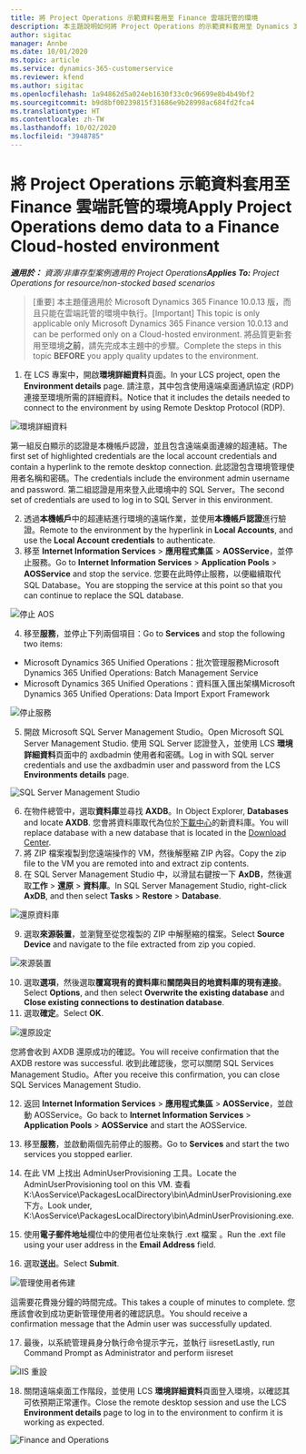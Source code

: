 ```yaml
---
title: 將 Project Operations 示範資料套用至 Finance 雲端託管的環境
description: 本主題說明如何將 Project Operations 的示範資料套用至 Dynamics 365 Finance 雲端託管的環境。
author: sigitac
manager: Annbe
ms.date: 10/01/2020
ms.topic: article
ms.service: dynamics-365-customerservice
ms.reviewer: kfend
ms.author: sigitac
ms.openlocfilehash: 1a94862d5a024eb1630f33c0c96699e8b4b49bf2
ms.sourcegitcommit: b9d8bf00239815f31686e9b28998ac684fd2fca4
ms.translationtype: HT
ms.contentlocale: zh-TW
ms.lasthandoff: 10/02/2020
ms.locfileid: "3948785"
---
```

# <a name="apply-project-operations-demo-data-to-a-finance-cloud-hosted-environment"></a><span data-ttu-id="c8a21-103">將 Project Operations 示範資料套用至 Finance 雲端託管的環境</span><span class="sxs-lookup"><span data-stu-id="c8a21-103">Apply Project Operations demo data to a Finance Cloud-hosted environment</span></span>

<span data-ttu-id="c8a21-104">_**適用於：** 資源/非庫存型案例適用的 Project Operations_</span><span class="sxs-lookup"><span data-stu-id="c8a21-104">_**Applies To:** Project Operations for resource/non-stocked based scenarios_</span></span>

><span data-ttu-id="c8a21-105">[重要] 本主題僅適用於 Microsoft Dynamics 365 Finance 10.0.13 版，而且只能在雲端託管的環境中執行。</span><span class="sxs-lookup"><span data-stu-id="c8a21-105">[Important] This topic is only applicable only Microsoft Dynamics 365 Finance version 10.0.13 and can be performed only on a Cloud-hosted environment.</span></span> <span data-ttu-id="c8a21-106">將品質更新套用至環境**之前**，請先完成本主題中的步驟。</span><span class="sxs-lookup"><span data-stu-id="c8a21-106">Complete the steps in this topic **BEFORE** you apply quality updates to the environment.</span></span>

1. <span data-ttu-id="c8a21-107">在 LCS 專案中，開啟**環境詳細資料**頁面。</span><span class="sxs-lookup"><span data-stu-id="c8a21-107">In your LCS project, open the **Environment details** page.</span></span> <span data-ttu-id="c8a21-108">請注意，其中包含使用遠端桌面通訊協定 (RDP) 連接至環境所需的詳細資料。</span><span class="sxs-lookup"><span data-stu-id="c8a21-108">Notice that it includes the details needed to connect to the environment by using Remote Desktop Protocol (RDP).</span></span>

![ 環境詳細資料](./media/1EnvironmentDetails.png)

<span data-ttu-id="c8a21-110">第一組反白顯示的認證是本機帳戶認證，並且包含遠端桌面連線的超連結。</span><span class="sxs-lookup"><span data-stu-id="c8a21-110">The first set of highlighted credentials are the local account credentials and contain a hyperlink to the remote desktop connection.</span></span> <span data-ttu-id="c8a21-111">此認證包含環境管理使用者名稱和密碼。</span><span class="sxs-lookup"><span data-stu-id="c8a21-111">The credentials include the environment admin username and password.</span></span> <span data-ttu-id="c8a21-112">第二組認證是用來登入此環境中的 SQL Server。</span><span class="sxs-lookup"><span data-stu-id="c8a21-112">The second set of credentials are used to log in to SQL Server in this environment.</span></span>

2. <span data-ttu-id="c8a21-113">透過**本機帳戶**中的超連結進行環境的遠端作業，並使用**本機帳戶認證**進行驗證。</span><span class="sxs-lookup"><span data-stu-id="c8a21-113">Remote to the environment by the hyperlink in **Local Accounts**, and use the **Local Account credentials** to authenticate.</span></span>
3. <span data-ttu-id="c8a21-114">移至 **Internet Information Services** > **應用程式集區** > **AOSService**，並停止服務。</span><span class="sxs-lookup"><span data-stu-id="c8a21-114">Go to **Internet Information Services** > **Application Pools** > **AOSService** and stop the service.</span></span> <span data-ttu-id="c8a21-115">您要在此時停止服務，以便繼續取代 SQL Database。</span><span class="sxs-lookup"><span data-stu-id="c8a21-115">You are stopping the service at this point so that you can continue to replace the SQL database.</span></span>

![停止 AOS](./media/2StopAOS.png)

4. <span data-ttu-id="c8a21-117">移至**服務**，並停止下列兩個項目：</span><span class="sxs-lookup"><span data-stu-id="c8a21-117">Go to **Services** and stop the following two items:</span></span>

- <span data-ttu-id="c8a21-118">Microsoft Dynamics 365 Unified Operations：批次管理服務</span><span class="sxs-lookup"><span data-stu-id="c8a21-118">Microsoft Dynamics 365 Unified Operations: Batch Management Service</span></span>
- <span data-ttu-id="c8a21-119">Microsoft Dynamics 365 Unified Operations：資料匯入匯出架構</span><span class="sxs-lookup"><span data-stu-id="c8a21-119">Microsoft Dynamics 365 Unified Operations: Data Import Export Framework</span></span>

![停止服務](./media/3StopServices.png)

5. <span data-ttu-id="c8a21-121">開啟 Microsoft SQL Server Management Studio。</span><span class="sxs-lookup"><span data-stu-id="c8a21-121">Open Microsoft SQL Server Management Studio.</span></span> <span data-ttu-id="c8a21-122">使用 SQL Server 認證登入，並使用 LCS **環境詳細資料**頁面中的 axdbadmin 使用者和密碼。</span><span class="sxs-lookup"><span data-stu-id="c8a21-122">Log in with SQL server credentials and use the axdbadmin user and password from the LCS **Environments details** page.</span></span>

![SQL Server Management Studio](./media/4SSMS.png)

6. <span data-ttu-id="c8a21-124">在物件總管中，選取**資料庫**並尋找 **AXDB**。</span><span class="sxs-lookup"><span data-stu-id="c8a21-124">In Object Explorer, **Databases** and locate **AXDB**.</span></span> <span data-ttu-id="c8a21-125">您會將資料庫取代為位於[下載中心](https://download.microsoft.com/download/1/a/3/1a314bd2-b082-4a87-abdc-1ba26c92b63d/ProjOpsDemoDataFOGARelease.zip)的新資料庫。</span><span class="sxs-lookup"><span data-stu-id="c8a21-125">You will replace database with a new database that is located in the [Download Center](https://download.microsoft.com/download/1/a/3/1a314bd2-b082-4a87-abdc-1ba26c92b63d/ProjOpsDemoDataFOGARelease.zip).</span></span> 
7. <span data-ttu-id="c8a21-126">將 ZIP 檔案複製到您遠端操作的 VM，然後解壓縮 ZIP 內容。</span><span class="sxs-lookup"><span data-stu-id="c8a21-126">Copy the zip file to the VM you are remoted into and extract zip contents.</span></span>
8. <span data-ttu-id="c8a21-127">在 SQL Server Management Studio 中，以滑鼠右鍵按一下 **AxDB**，然後選取**工作** > **還原** > **資料庫**。</span><span class="sxs-lookup"><span data-stu-id="c8a21-127">In SQL Server Management Studio, right-click **AxDB**, and then select **Tasks** > **Restore** > **Database**.</span></span>

![還原資料庫](./media/5RestoreDatabase.png)

9. <span data-ttu-id="c8a21-129">選取**來源裝置**，並瀏覽至從您複製的 ZIP 中解壓縮的檔案。</span><span class="sxs-lookup"><span data-stu-id="c8a21-129">Select **Source Device** and navigate to the file extracted from zip you copied.</span></span>

![來源裝置](./media/6SourceDevice.png)

10. <span data-ttu-id="c8a21-131">選取**選項**，然後選取**覆寫現有的資料庫**和**關閉與目的地資料庫的現有連接**。</span><span class="sxs-lookup"><span data-stu-id="c8a21-131">Select **Options**, and then select **Overwrite the existing database** and **Close existing connections to destination database**.</span></span> 
11. <span data-ttu-id="c8a21-132">選取**確定**。</span><span class="sxs-lookup"><span data-stu-id="c8a21-132">Select **OK**.</span></span>

![還原設定](./media/7RestoreSetting.png)

<span data-ttu-id="c8a21-134">您將會收到 AXDB 還原成功的確認。</span><span class="sxs-lookup"><span data-stu-id="c8a21-134">You will receive confirmation that the AXDB restore was successful.</span></span> <span data-ttu-id="c8a21-135">收到此確認後，您可以關閉 SQL Services Management Studio。</span><span class="sxs-lookup"><span data-stu-id="c8a21-135">After you receive this confirmation, you can close SQL Services Management Studio.</span></span>

12. <span data-ttu-id="c8a21-136">返回 **Internet Information Services** > **應用程式集區** > **AOSService**，並啟動 AOSService。</span><span class="sxs-lookup"><span data-stu-id="c8a21-136">Go back to **Internet Information Services** > **Application Pools** > **AOSService** and start the AOSService.</span></span>
13. <span data-ttu-id="c8a21-137">移至**服務**，並啟動兩個先前停止的服務。</span><span class="sxs-lookup"><span data-stu-id="c8a21-137">Go to **Services** and start the two services you stopped earlier.</span></span>

14. <span data-ttu-id="c8a21-138">在此 VM 上找出 AdminUserProvisioning 工具。</span><span class="sxs-lookup"><span data-stu-id="c8a21-138">Locate the AdminUserProvisioning tool on this VM.</span></span> <span data-ttu-id="c8a21-139">查看 K:\AosService\PackagesLocalDirectory\bin\AdminUserProvisioning.exe 下方。</span><span class="sxs-lookup"><span data-stu-id="c8a21-139">Look under, K:\AosService\PackagesLocalDirectory\bin\AdminUserProvisioning.exe.</span></span>
15. <span data-ttu-id="c8a21-140">使用**電子郵件地址**欄位中的使用者位址來執行 .ext 檔案 。</span><span class="sxs-lookup"><span data-stu-id="c8a21-140">Run the .ext file using your user address in the **Email Address** field.</span></span> 
16. <span data-ttu-id="c8a21-141">選取**送出**。</span><span class="sxs-lookup"><span data-stu-id="c8a21-141">Select **Submit**.</span></span>

![管理使用者佈建](./media/8AdminUserProvisioning.png)

<span data-ttu-id="c8a21-143">這需要花費幾分鐘的時間完成。</span><span class="sxs-lookup"><span data-stu-id="c8a21-143">This takes a couple of minutes to complete.</span></span> <span data-ttu-id="c8a21-144">您應該會收到成功更新管理使用者的確認訊息。</span><span class="sxs-lookup"><span data-stu-id="c8a21-144">You should receive a confirmation message that the Admin user was successfully updated.</span></span>

17. <span data-ttu-id="c8a21-145">最後，以系統管理員身分執行命令提示字元，並執行 iisreset</span><span class="sxs-lookup"><span data-stu-id="c8a21-145">Lastly, run Command Prompt as Administrator and perform iisreset</span></span>

![IIS 重設](./media/9IISReset.png)

18. <span data-ttu-id="c8a21-147">關閉遠端桌面工作階段，並使用 LCS **環境詳細資料**頁面登入環境，以確認其可依預期正常運作。</span><span class="sxs-lookup"><span data-stu-id="c8a21-147">Close the remote desktop session and use the LCS **Environment details** page to log in to the environment to confirm it is working as expected.</span></span>

![Finance and Operations](./media/10FinanceAndOperations.png)
